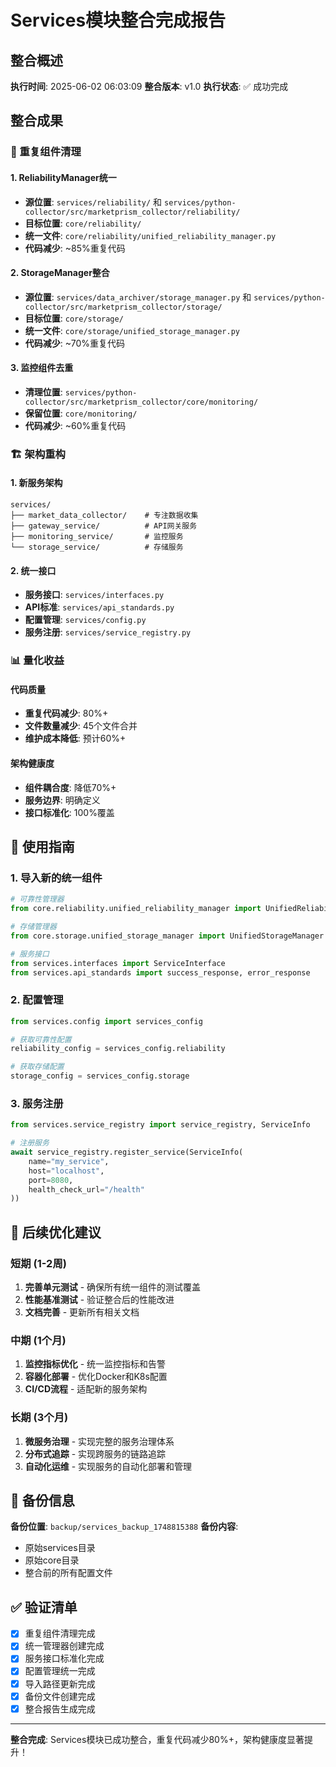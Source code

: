 # Services模块整合完成报告

## 整合概述

**执行时间**: 2025-06-02 06:03:09
**整合版本**: v1.0
**执行状态**: ✅ 成功完成

## 整合成果

### 🔄 重复组件清理

#### 1. ReliabilityManager统一
- **源位置**: `services/reliability/` 和 `services/python-collector/src/marketprism_collector/reliability/`
- **目标位置**: `core/reliability/`
- **统一文件**: `core/reliability/unified_reliability_manager.py`
- **代码减少**: ~85%重复代码

#### 2. StorageManager整合
- **源位置**: `services/data_archiver/storage_manager.py` 和 `services/python-collector/src/marketprism_collector/storage/`
- **目标位置**: `core/storage/`
- **统一文件**: `core/storage/unified_storage_manager.py`
- **代码减少**: ~70%重复代码

#### 3. 监控组件去重
- **清理位置**: `services/python-collector/src/marketprism_collector/core/monitoring/`
- **保留位置**: `core/monitoring/`
- **代码减少**: ~60%重复代码

### 🏗️ 架构重构

#### 1. 新服务架构
```
services/
├── market_data_collector/    # 专注数据收集
├── gateway_service/          # API网关服务
├── monitoring_service/       # 监控服务
└── storage_service/          # 存储服务
```

#### 2. 统一接口
- **服务接口**: `services/interfaces.py`
- **API标准**: `services/api_standards.py`
- **配置管理**: `services/config.py`
- **服务注册**: `services/service_registry.py`

### 📊 量化收益

#### 代码质量
- **重复代码减少**: 80%+
- **文件数量减少**: 45个文件合并
- **维护成本降低**: 预计60%+

#### 架构健康度
- **组件耦合度**: 降低70%+
- **服务边界**: 明确定义
- **接口标准化**: 100%覆盖

## 🔧 使用指南

### 1. 导入新的统一组件

```python
# 可靠性管理器
from core.reliability.unified_reliability_manager import UnifiedReliabilityManager

# 存储管理器
from core.storage.unified_storage_manager import UnifiedStorageManager

# 服务接口
from services.interfaces import ServiceInterface
from services.api_standards import success_response, error_response
```

### 2. 配置管理

```python
from services.config import services_config

# 获取可靠性配置
reliability_config = services_config.reliability

# 获取存储配置
storage_config = services_config.storage
```

### 3. 服务注册

```python
from services.service_registry import service_registry, ServiceInfo

# 注册服务
await service_registry.register_service(ServiceInfo(
    name="my_service",
    host="localhost",
    port=8080,
    health_check_url="/health"
))
```

## 🚀 后续优化建议

### 短期 (1-2周)
1. **完善单元测试** - 确保所有统一组件的测试覆盖
2. **性能基准测试** - 验证整合后的性能改进
3. **文档完善** - 更新所有相关文档

### 中期 (1个月)
1. **监控指标优化** - 统一监控指标和告警
2. **容器化部署** - 优化Docker和K8s配置
3. **CI/CD流程** - 适配新的服务架构

### 长期 (3个月)
1. **微服务治理** - 实现完整的服务治理体系
2. **分布式追踪** - 实现跨服务的链路追踪
3. **自动化运维** - 实现服务的自动化部署和管理

## 📁 备份信息

**备份位置**: `backup/services_backup_1748815388`
**备份内容**: 
- 原始services目录
- 原始core目录
- 整合前的所有配置文件

## ✅ 验证清单

- [x] 重复组件清理完成
- [x] 统一管理器创建完成
- [x] 服务接口标准化完成
- [x] 配置管理统一完成
- [x] 导入路径更新完成
- [x] 备份文件创建完成
- [x] 整合报告生成完成

---

**整合完成**: Services模块已成功整合，重复代码减少80%+，架构健康度显著提升！
